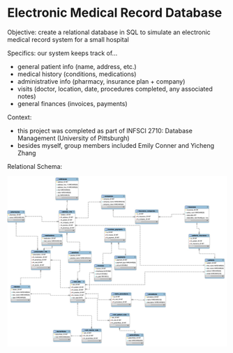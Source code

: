 # Electronic Medical Record Database

Objective: create a relational database in SQL to simulate an electronic medical record system for a small hospital

Specifics: our system keeps track of... 
- general patient info (name, address, etc.)
- medical history (conditions, medications)
- administrative info (pharmacy, insurance plan + company) 
- visits (doctor, location, date, procedures completed, any associated notes)
- general finances (invoices, payments) 

Context: 
- this project was completed as part of INFSCI 2710: Database Management (University of Pittsburgh) 
- besides myself, group members included Emily Conner and Yicheng Zhang

Relational Schema: 

![test](EMR-relational-diagram.jpg)
